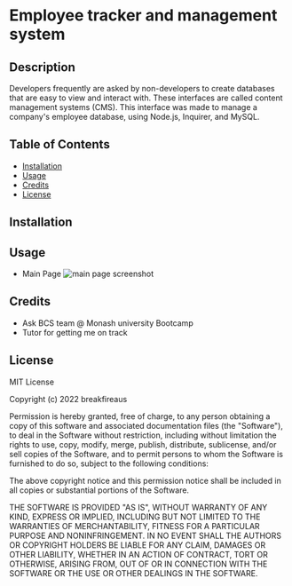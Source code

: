 # Employee tracker and management system

## Description

Developers frequently are asked by non-developers to create databases that are easy to view and interact with. These interfaces are called content management systems (CMS). This interface was made to manage a company's employee database, using Node.js, Inquirer, and MySQL.

## Table of Contents

- [Installation](#installation)
- [Usage](#usage)
- [Credits](#credits)
- [License](#license)

## Installation



## Usage
- Main Page
![main page screenshot](assets/images/Screenshot-1.jpg)

## Credits

- Ask BCS team @ Monash university Bootcamp
- Tutor for getting me on track

## License

MIT License

Copyright (c) 2022 breakfireaus

Permission is hereby granted, free of charge, to any person obtaining a copy
of this software and associated documentation files (the "Software"), to deal
in the Software without restriction, including without limitation the rights
to use, copy, modify, merge, publish, distribute, sublicense, and/or sell
copies of the Software, and to permit persons to whom the Software is
furnished to do so, subject to the following conditions:

The above copyright notice and this permission notice shall be included in all
copies or substantial portions of the Software.

THE SOFTWARE IS PROVIDED "AS IS", WITHOUT WARRANTY OF ANY KIND, EXPRESS OR
IMPLIED, INCLUDING BUT NOT LIMITED TO THE WARRANTIES OF MERCHANTABILITY,
FITNESS FOR A PARTICULAR PURPOSE AND NONINFRINGEMENT. IN NO EVENT SHALL THE
AUTHORS OR COPYRIGHT HOLDERS BE LIABLE FOR ANY CLAIM, DAMAGES OR OTHER
LIABILITY, WHETHER IN AN ACTION OF CONTRACT, TORT OR OTHERWISE, ARISING FROM,
OUT OF OR IN CONNECTION WITH THE SOFTWARE OR THE USE OR OTHER DEALINGS IN THE
SOFTWARE.
